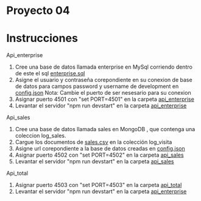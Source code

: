 # Proyecto 04




# Instrucciones #
Api_enterprise
1. Cree una base de datos llamada enterprise en MySql corriendo dentro de este el sql [enterprise.sql](/archivos_instalacion/enterprise.sql)
2. Asigne el usuario y contraseña corepondiente en su conexion de base de datos para campos password y username de development en [config.json](/api_enterprise/config/config.json) Nota: Cambie el puerto de ser nesesario para su conexion
3. Asignar puerto 4501 con "set PORT=4501" en la carpeta [api_enterprise](/api_enterprise)
4. Levantar el servidor  "npm run devstart" en la carpeta [api_enterprise](/api_enterprise)

Api_sales
1. Cree una base de datos llamada sales en MongoDB , que contenga una coleccion log_sales.  
2. Cargue los documentos de [sales.csv](/archivos_instalacion/sales.csv) en la colección log_visita
3. Asigne url corepondiente a la base de datos creadas en [config.json](/api_sales/config/config.json)
4. Asignar puerto 4502 con "set PORT=4502" en la carpeta [api_sales](/api_sales)
5. Levantar el servidor  "npm run devstart" en la carpeta [api_sales](/api_sales)


Api_total
1. Asignar puerto 4503 con "set PORT=4503" en la carpeta [api_total](/api_total)
2. Levantar el servidor  "npm run devstart" en la carpeta [api_enterprise](/api_total) 

